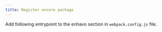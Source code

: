 ```yaml
---
title: Register encore package
---
```


Add following entrypoint to the enhavo section in `webpack.config.js`
file.
